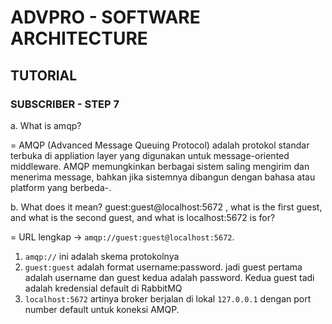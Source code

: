 # ADVPRO - SOFTWARE ARCHITECTURE

## TUTORIAL
### SUBSCRIBER - STEP 7
a. What is amqp?

 = AMQP (Advanced Message Queuing Protocol) adalah protokol standar terbuka di appliation layer yang digunakan untuk message-oriented middleware. AMQP memungkinkan berbagai sistem saling mengirim dan menerima message, bahkan jika sistemnya dibangun dengan bahasa atau platform yang berbeda-.

b. What does it mean? guest:guest@localhost:5672 , what is the first guest, and what
is the second guest, and what is localhost:5672 is for?

= URL lengkap -> `amqp://guest:guest@localhost:5672`.
 1. `amqp://` ini adalah skema protokolnya
 2. `guest:guest` adalah format username:password. jadi guest pertama adalah username dan guest kedua adalah password. Kedua guest tadi adalah kredensial default di RabbitMQ
 3. `localhost:5672` artinya broker berjalan di lokal `127.0.0.1` dengan port number default untuk koneksi AMQP.